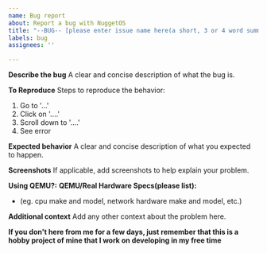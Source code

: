 ```yaml
---
name: Bug report
about: Report a bug with NuggetOS
title: "--BUG-- [please enter issue name here(a short, 3 or 4 word summary is fine)]"
labels: bug
assignees: ''

---
```


**Describe the bug**
A clear and concise description of what the bug is.

**To Reproduce**
Steps to reproduce the behavior:
1. Go to '...'
2. Click on '....'
3. Scroll down to '....'
4. See error

**Expected behavior**
A clear and concise description of what you expected to happen.

**Screenshots**
If applicable, add screenshots to help explain your problem.

**Using QEMU?:**
 **QEMU/Real Hardware Specs(please list):**
 - (eg. cpu make and model, network hardware make and model, etc.)

**Additional context**
Add any other context about the problem here.

**If you don't here from me for a few days, just remember that this is a hobby project of mine that I work on developing in my free time**
